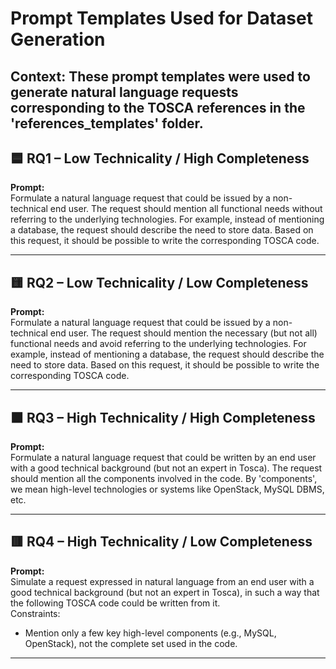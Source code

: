 # Prompt Templates Used for Dataset Generation

**Context:** These prompt templates were used to generate natural language requests corresponding to the TOSCA references in the 'references_templates' folder.
---

## 🟦 RQ1 – Low Technicality / High Completeness



**Prompt:**  
Formulate a natural language request that could be issued by a non-technical end user. The request should mention all functional needs without referring to the underlying technologies. For example, instead of mentioning a database, the request should describe the need to store data. Based on this request, it should be possible to write the corresponding TOSCA code.

---

## 🟨 RQ2 – Low Technicality / Low Completeness



**Prompt:**  
Formulate a natural language request that could be issued by a non-technical end user. The request should mention the necessary (but not all) functional needs and avoid referring to the underlying technologies. For example, instead of mentioning a database, the request should describe the need to store data. Based on this request, it should be possible to write the corresponding TOSCA code.

---

## 🟧 RQ3 – High Technicality / High Completeness



**Prompt:**  
Formulate a natural language request that could be written by an end user with a good technical background (but not an expert in Tosca). The request should mention all the components involved in the code. By 'components', we mean high-level technologies or systems like OpenStack, MySQL DBMS, etc.

---

## 🟥 RQ4 – High Technicality / Low Completeness



**Prompt:**  
Simulate a request expressed in natural language from an end user with a good technical background (but not an expert in Tosca), in such a way that the following TOSCA code could be written from it.  
Constraints:

- Mention only a few key high-level components (e.g., MySQL, OpenStack), not the complete set used in the code.

---
